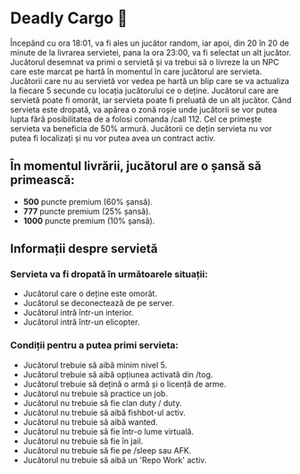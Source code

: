 # Deadly Cargo 💼

Începând cu ora 18:01, va fi ales un jucător random, iar apoi, din 20 în 20 de minute de la livrarea servietei, pana la ora 23:00, va fi selectat un alt jucător. Jucătorul desemnat va primi o servietă și va trebui să o livreze la un NPC care este marcat pe hartă în momentul în care jucătorul are servieta. Jucătorii care nu au servietă vor vedea pe hartă un blip care se va actualiza la fiecare 5 secunde cu locația jucătorului ce o deține. Jucătorul care are servietă poate fi omorât, iar servieta poate fi preluată de un alt jucător. Când servieta este dropată, va apărea o zonă roșie unde jucătorii se vor putea lupta fără posibilitatea de a folosi comanda /call 112. Cel ce primește servieta va beneficia de 50% armură. Jucătorii ce dețin servieta nu vor putea fi localizați și nu vor putea avea un contract activ.

## În momentul livrării, jucătorul are o șansă să primească:
 - **500** puncte premium (60% șansă).
 - **777** puncte premium (25% șansă).
 - **1000** puncte premium (10% șansă).

## Informații despre servietă

### Servieta va fi dropată în următoarele situații:
- Jucătorul care o deține este omorât.
- Jucătorul se deconectează de pe server.
- Jucătorul intră într-un interior.
- Jucătorul intră într-un elicopter.

### Condiții pentru a putea primi servieta:
- Jucătorul trebuie să aibă minim nivel 5.
- Jucătorul trebuie să aibă opțiunea activată din /tog.
- Jucătorul trebuie să dețină o armă și o licență de arme.
- Jucătorul nu trebuie să practice un job.
- Jucătorul nu trebuie să fie clan duty / duty.
- Jucătorul nu trebuie să aibă fishbot-ul activ.
- Jucătorul nu trebuie să aibă wanted.
- Jucătorul nu trebuie să fie într-o lume virtuală.
- Jucătorul nu trebuie să fie în jail.
- Jucătorul nu trebuie să fie pe /sleep sau AFK.
- Jucătorul nu trebuie să aibă un 'Repo Work' activ.
